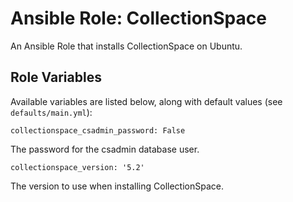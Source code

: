 # Ansible Role: CollectionSpace

An Ansible Role that installs CollectionSpace on Ubuntu.

## Role Variables

Available variables are listed below, along with default values (see `defaults/main.yml`):

    collectionspace_csadmin_password: False

The password for the csadmin database user.

    collectionspace_version: '5.2'

The version to use when installing CollectionSpace.
